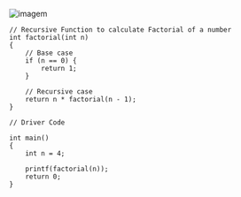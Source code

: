 

![imagem](https://media.geeksforgeeks.org/wp-content/cdn-uploads/Recursive-Functions-in-c.png)


```
// Recursive Function to calculate Factorial of a number
int factorial(int n)
{
    // Base case
    if (n == 0) {
        return 1;
    }
 
    // Recursive case
    return n * factorial(n - 1);
}
 
// Driver Code
 
int main()
{
    int n = 4;
 
    printf(factorial(n));
    return 0;
}
```
